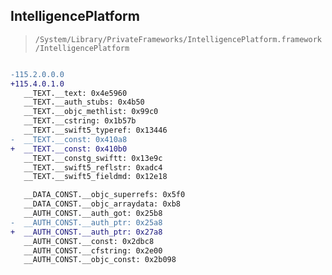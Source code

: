 ## IntelligencePlatform

> `/System/Library/PrivateFrameworks/IntelligencePlatform.framework/IntelligencePlatform`

```diff

-115.2.0.0.0
+115.4.0.1.0
   __TEXT.__text: 0x4e5960
   __TEXT.__auth_stubs: 0x4b50
   __TEXT.__objc_methlist: 0x99c0
   __TEXT.__cstring: 0x1b57b
   __TEXT.__swift5_typeref: 0x13446
-  __TEXT.__const: 0x410a8
+  __TEXT.__const: 0x410b0
   __TEXT.__constg_swiftt: 0x13e9c
   __TEXT.__swift5_reflstr: 0xadc4
   __TEXT.__swift5_fieldmd: 0x12e18

   __DATA_CONST.__objc_superrefs: 0x5f0
   __DATA_CONST.__objc_arraydata: 0xb8
   __AUTH_CONST.__auth_got: 0x25b8
-  __AUTH_CONST.__auth_ptr: 0x25a8
+  __AUTH_CONST.__auth_ptr: 0x27a8
   __AUTH_CONST.__const: 0x2dbc8
   __AUTH_CONST.__cfstring: 0x2e00
   __AUTH_CONST.__objc_const: 0x2b098

```
